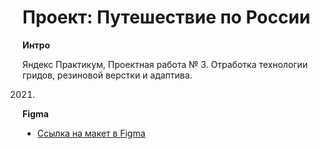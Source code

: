 # Проект: Путешествие по России

**Интро**

Яндекс Практикум, Проектная работа № 3.
Отработка технологии гридов, резиновой верстки и адаптива.

2021.

**Figma**

- [Ссылка на макет в Figma](https://www.figma.com/file/5S2WSbEFL6awjVWJ0NWL8Q/Sprint-3_-Russia-_-desktop-mobile?node-id=28503%3A0)
